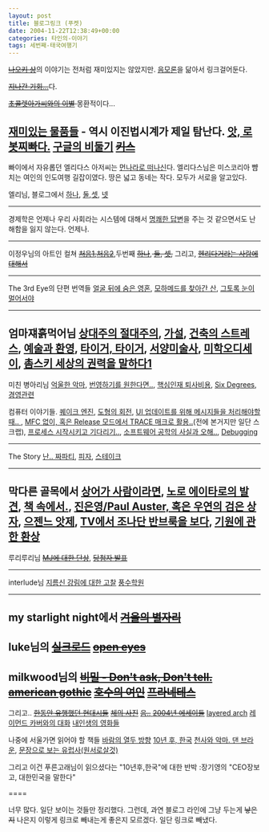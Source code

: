 ```yaml
---
layout: post
title: 블로그링크 (푸켓)
date: 2004-11-22T12:38:49+00:00
categories: 타인의-이야기
tags: 세번째-태국여행기
---
```

<del><a href="http://naokis.net/gul/2004.11.17/2004.11.17.htm" target="bb">나오키 상</a></del>의 이야기는 전처럼 재미있지는 않았지만. <a href="http://jinto.pe.kr/18">음모론</a>을 닮아서 링크걸어둔다.

<del><a href="http://eggraising.egloos.com/805509" target="bb">지나간 기회...</a></del>다.

<del><a href="http://hitchhiker.egloos.com/777692" target="bb">초콜렛아가씨와의 이별</a> </del>몽환적이다...

<a href="http://hitchhiker.egloos.com/752145" target="bb">재미있는 물품들</a> - 역시 이진법시계가 제일 탐난다.
<a href="http://oojoo.egloos.com/808580" target="bb">앗, 로봇찌빠다.</a>
<a href="http://oojoo.egloos.com/808239" target="bb">구글의 비둘기</a>
<del><a href="http://www.indivizual.com/blog/archives/cat_3_photographic_diary_project.html#000167" target="bb">키스</a></del>
---

빠이에서 자유롭던 엘리다스 아저씨는 <a href="http://blog.naver.com/dipani/120007845461" target="bb">먼나라로 떠나신</a>다. 엘리다스님은 미스코리아 뺨치는 여인의 인도여행 길잡이였다. 땅은 넓고 동네는 작다. 모두가 서로을 알고있다.

엘리님, 블로그에서 <a href="http://blog.naver.com/dipani/120006779495" target="bb">하나</a>, <a href="http://blog.naver.com/dipani/120007166814" target="bb">둘</a>,<a href="http://blog.naver.com/dipani/120007673182" target="bb">셋</a>, <a href="http://blog.naver.com/dipani/120007650508" target="bb">넷</a>

---
경제학은 언제나 우리 사회라는 시스템에 대해서 <a href="http://inkeehong.com/articles/4_theories/874_assaueu_aiao.html" target="bb">명쾌한 답변</a>을 주는 것 같으면서도 난해함을 잃지 않는다. 언제나.

---

이정우님의 아트인 컬쳐 <del><a href="http://chungwoo.egloos.com/752992" target="bb">처음1</a>,<a href="http://chungwoo.egloos.com/752991" target="bb">처음2</a></del>,두번째 <del><a href="http://chungwoo.egloos.com/800395" target="bb">하나</a></del>,<del> <a href="http://chungwoo.egloos.com/800415" target="bb">둘</a>, <a href="http://chungwoo.egloos.com/800418" target="bb">셋</a>,</del> 그리고, <del><a href="http://chungwoo.egloos.com/725113" target="bb">헨리다거라는 사람에 대해서 </a></del>

---

The 3rd Eye의 단편 번역들
<a href="http://inkeehong.com/articles/4_theories/782_oe_o_u_ua_e.html" target="bb">얼굴 뒤에 숨은 영혼</a>, <a href="http://inkeehong.com/articles/2_fantastic/791_oe_cie_a_e.html" target="bb">모하메드를 찾아간 산</a>, <a href="http://inkeehong.com/articles/2_fantastic/790_oe_aeie_ai_oeiss.html" target="bb">그토록 눈이 멀어서야 </a>

---

엄마쟤흙먹어님
<a href="http://r2d2.egloos.com/763274" target="bb">상대주의 절대주의</a>, <a href="http://r2d2.egloos.com/741116" target="bb">가설</a>, <a href="http://r2d2.egloos.com/726064" target="bb">건축의 스트레스</a>, <a href="http://r2d2.egloos.com/690819" target="bb">예술과 환영</a>, <a href="http://r2d2.egloos.com/673200" target="bb">타이거, 타이거</a>, <a href="http://r2d2.egloos.com/634575" target="bb">서양미술사</a>, <a href="http://r2d2.egloos.com/613997" target="bb">미학오디세이</a>, <a href="http://r2d2.egloos.com/579347" target="bb">촘스키 세상의 권력을 말하다1</a>
---

미친 병아리님
<a href="http://madchick.egloos.com/806979" target="bb">억울한 악마</a>, <a href="http://madchick.egloos.com/806096" target="bb">번영하기를 원한다면..</a>, <a href="http://madchick.egloos.com/728298" target="bb">핵심인재 퇴사비용</a>, <a href="http://madchick.egloos.com/719857" target="bb">Six Degrees</a>, <a href="http://madchick.egloos.com/707272" target="bb">경영관련</a>

컴퓨터 이야기들.
<a href="http://madchick.egloos.com/757677" target="bb">퀘이크 엔진</a>, <a href="http://madchick.egloos.com/750034" target="bb">도형의 회전</a>, <a href="http://madchick.egloos.com/747543" target="bb">UI 업데이트를 위해 메시지들을 처리해야할때.. </a>, <a href="http://madchick.egloos.com/744945" target="bb">MFC 없이, 혹은 Release 모드에서 TRACE 매크로 활용..</a>(전에 본거지만 일단 스크랩), <a href="http://madchick.egloos.com/743308" target="bb">프로세스 시작시키고 기다리기..</a>, <a href="http://madchick.egloos.com/733031" target="bb">소프트웨어 공학의 사실과 오해..</a>, <a href="http://madchick.egloos.com/719786" target="bb">Debugging</a>

----
The Story
<a href="http://blog.naver.com/siin78/60006746204" target="bb">난.. 짜파티</a>, <a href="http://blog.naver.com/siin78/60006648342" target="bb">피자</a>, <a href="http://blog.naver.com/siin78/60006648471" target="bb">스테이크</a>

----
막다른 골목에서
<a href="http://rubbersoul.egloos.com/593319" target="bb">상어가 사람이라면</a>, <a href="http://rubbersoul.egloos.com/713594" target="bb">
노로 에이타로의 발견</a>, <a href="http://rubbersoul.egloos.com/628534" target="bb">책 속에서.</a>, <a href="http://rubbersoul.egloos.com/611511" target="bb">진은영/Paul Auster, 혹은 우연의 검은 상자</a>, <a href="http://rubbersoul.egloos.com/611497" target="bb">으젠느 앗제</a>, <a href="http://rubbersoul.egloos.com/544198" target="bb">TV에서 조나단 반브룩을 보다</a>, <a href="http://rubbersoul.egloos.com/486715" target="bb">기원에 관한 환상 </a>
----
루리루리님
<del><a href="http://azalea822.egloos.com/636675" target="bb">MJ에 대한 단상</a></del>, <del><a href="http://azalea822.egloos.com/633193" target="bb">당첨자 발표</a></del>

----
interlude님
<a href="http://interlude.pe.kr/tt/index.php?pl=115" target="bb">지름신 강림에 대한 고찰</a>
<a href="http://interlude.pe.kr/tt/index.php?pl=113" target="bb">풍수학원</a>

---
my starlight night에서
<del><a href="http://mizar92.egloos.com/506998" target="bb">겨울의 별자리</a></del>
---
luke님의
<del><a href="http://luke.turbocpp.com/eh/archives/000330.html" target="bb">실크로드</a></del>
<del><a href="http://luke.turbocpp.com/eh/archives/000331.html" target="bb">open eyes</a></del>
---
milkwood님의
<a href="http://marlais.egloos.com/799183" target="bb"><del>비밀 - Don't ask, Don't tell.</del> </a>
<del><a href="http://marlais.egloos.com/787216" target="bb">american gothic</a></del>
<del><a href="http://marlais.egloos.com/780625" target="bb">호수의 여인</a></del>
<a href="http://marlais.egloos.com/772513" target="bb"><del>프라네테스</del> </a>
---
그리고..
<del><a href="http://www.redwolf.pe.kr/blog/index.php?pl=379" target="bb">한동안 유행했던 현대시들</a></del>
<del><a href="http://eggraising.egloos.com/757032" target="bb">체의 사진</a></del>
<a href="http://www.xecode.com/blog/archives/2004/11/20041103_000406.html" target="bb"><del>음..</del> </a>
<del><a href="http://discuss.joelonsoftware.com/default.asp?best04" target="bb">2004년 에세이들</a></del>
<a href="http://sparcs.kaist.ac.kr/~ari/each/article.each.551.html" target="bb">layered arch</a>
<a href="http://arcadia.egloos.com/768112" target="bb">레이먼드 카버와의 대화</a>
<a href="http://www.city109.com/tt/index.php?pl=212" target="bb">내인생의 영화들</a>

나중에 서울가면 읽어야 할 책들
<a href="http://zambony.egloos.com/805710" target="bb">바람의 열두 방향</a>
<a href="http://jihyun.biz/blog/weblog.php?id=P174" target="bb">10년 후, 한국</a>
<a href="http://blog.naver.com/kohandyi/100007492592" target="bb">천사와 악마. 댄 브라운</a>, <a href="http://djhan.egloos.com/577010" target="bb">문장으로 보는 유럽사(원서로살것)</a>

그리고 이건 푸른고래님이 읽으셨다는 "10년후,한국"에 대한 반박 :장기영의 "CEO장보고, 대한민국을 말한다"

====

너무 많다. 일단 보이는 것들만 정리했다. 그런데, 과연 블로그 라인에 그냥 두는게 <s>낳은지</s> 나은지 이렇게 링크로 빼내는게 좋은지 모르겠다. 일단 링크로 빼냈다.
